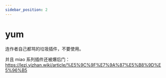 ```yaml
---
sidebar_position: 2
---
```


# yum

连作者自己都骂的垃圾插件，不要使用。

并且 miao 系列插件还被爆后门：https://lezi.yizhan.wiki/article/%E5%9C%9F%E7%9A%87%E5%B8%9D%E5%96%B5